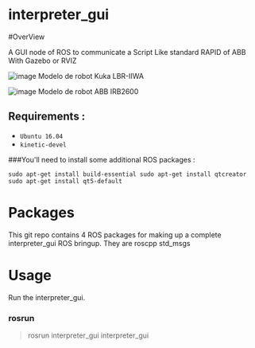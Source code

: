 interpreter_gui
===============

#OverView

A GUI node of ROS to communicate a Script Like standard RAPID of ABB With Gazebo or RVIZ 

![image](https://github.com/myalfred03/interpreter_gui/blob/master/img/info/Screenshot1.png)
Modelo de robot Kuka LBR-IIWA

![image](https://github.com/myalfred03/interpreter_gui/blob/master/img/info/Screenshot2.png)
Modelo de robot ABB IRB2600

## Requirements :
- ``Ubuntu 16.04`` 
- ``kinetic-devel`` 

###You'll need to install some additional ROS packages :
```
sudo apt-get install build-essential sudo apt-get install qtcreator sudo apt-get install qt5-default

```

# Packages
This git repo contains 4 ROS packages for making up a complete interpreter_gui ROS bringup. They are roscpp std_msgs 

# Usage
Run the interpreter_gui.
### rosrun
>rosrun interpreter_gui interpreter_gui

